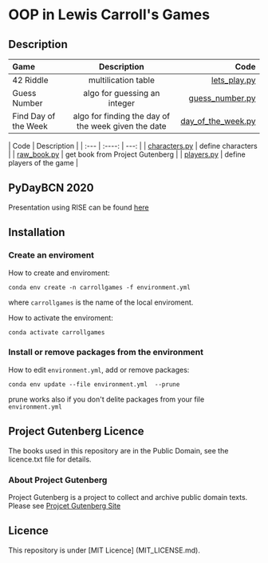 # OOP in Lewis Carroll's Games

## Description

| Game     | Description | Code    |
| :---        |    :----:   |          ---: |
| 42 Riddle    | multilication table        | [lets_play.py](lets_play.py)   |
| Guess Number  | algo for guessing an integer      | [guess_number.py](guess_number.py)     |
| Find Day of the Week    | algo for finding the day of the week given the date       | [day_of_the_week.py](day_of_the_week.py)   |


| Code     | Description | 
| :---        |    :----:   |          ---: |
| [characters.py](characters.py)    | define characters        | 
| [raw_book.py](raw_book.py)  | get book from Project Gutenberg      | 
| [players.py](players.py)    | define players of the game       | 

## PyDayBCN 2020

Presentation using RISE can be found [here](slides.ipynb)

## Installation

### Create an enviroment

How to create and enviroment:

```console
conda env create -n carrollgames -f environment.yml

```
where ```carrollgames``` is the name of the local enviroment.

How to activate the enviroment:

```console
conda activate carrollgames

```
### Install or remove packages from the environment

How to edit ```environment.yml```, add or remove packages:

```console
conda env update --file environment.yml  --prune

```
prune works also if you don't delite packages from your file ```environment.yml```

## Project Gutenberg Licence

The books used in this repository are in the Public Domain, see the licence.txt file for details.

### About Project Gutenberg

Project Gutenberg is a project to collect and archive public domain texts.
Please see [Projcet Gutenberg Site](https://www.gutenberg.org/)

## Licence

This repository is under [MIT Licence] (MIT_LICENSE.md).